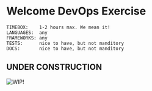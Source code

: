 # Welcome DevOps Exercise

```
TIMEBOX:    1-2 hours max. We mean it!
LANGUAGES:  any
FRAMEWORKS: any
TESTS:      nice to have, but not manditory
DOCS:       nice to have, but not manditory
```

## UNDER CONSTRUCTION
![WIP!](https://cdn.theatlantic.com/thumbor/60Ru-wmiq_yZj6n_KgL6XPnGnbw=/media/img/posts/2015/10/Dunes8119construction/original.gif) 

